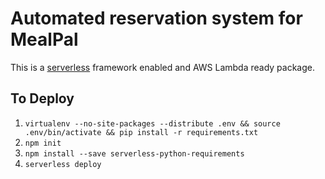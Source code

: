# Automated reservation system for MealPal

This is a [serverless](https://serverless.com/) framework enabled and AWS Lambda ready package.

## To Deploy
1. ``virtualenv --no-site-packages --distribute .env && source .env/bin/activate && pip install -r requirements.txt``
2. ``npm init``
3. ``npm install --save serverless-python-requirements``
4. ``serverless deploy``
